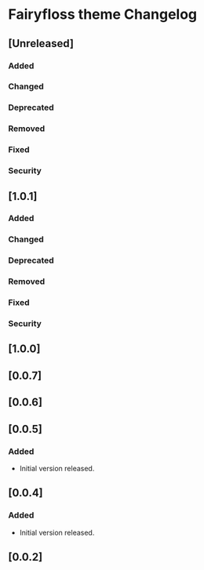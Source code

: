 <!-- Keep a Changelog guide -> https://keepachangelog.com -->

# Fairyfloss theme Changelog

## [Unreleased]
### Added

### Changed

### Deprecated

### Removed

### Fixed

### Security

## [1.0.1]
### Added

### Changed

### Deprecated

### Removed

### Fixed

### Security

## [1.0.0]

## [0.0.7]

## [0.0.6]

## [0.0.5]
### Added
- Initial version released.

## [0.0.4]
### Added
- Initial version released.

## [0.0.2]